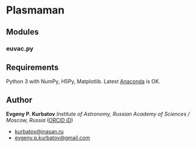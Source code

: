 
# Plasmaman


## Modules

### euvac.py


## Requirements

Python 3 with NumPy, H5Py, Matplotlib. Latest [Anaconda](https://www.anaconda.com/) is OK.


## Author

**Evgeny P. Kurbatov** _Institute of Astronomy, Russian Academy of Sciences / Moscow, Russia_ ([ORCID iD](https://orcid.org/0000-0002-1024-9446))
- <kurbatov@inasan.ru>
- <evgeny.p.kurbatov@gmail.com>
